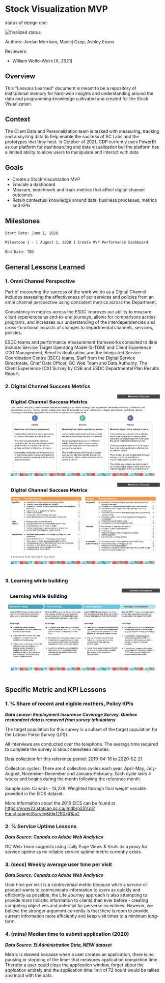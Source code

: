 # Stock Visualization MVP

status of design doc:

<!-- ![draft status](https://img.shields.io/badge/Status-Draft-red) -->
<!-- ![review status](https://img.shields.io/badge/Status-Being%20Reviewed-yellow) -->
![finalized status](https://img.shields.io/badge/Status-Finalized-green)
<!-- ![archived](https://img.shields.io/badge/Status-Archived-lightgrey) -->

Authors: Jordan Morrison, Maciej Czop, Ashley Evans

Reviewers: 

- William Wolfe-Wylie [X, 2021]

## Overview  

This "Lessons Learned" document is meant to be a repository of institutional memory for hard-won insights and understanding around the data and programming knowledge cultivated and created for the Stock Visualization.

## Context

The Client Data and Personalization team is tasked with measuring, tracking and analyzing data to help enable the success of SC Labs and the prototypes that they host. 
In October of 2021, CDP currently uses PowerBI as our platform for dashboarding and data visualization but the platform has a limited ability to allow users to manipulate and interact with data

## Goals

- Create a Stock Visualization MVP
- Emulate a dashboard
- Measure, benchmark and track metrics that affect digital channel outcomes
- Retain contextual knowledge around data, business processes, metrics and KPIs

## Milestones 


`Start Date: June 1, 2020`

```
Milestone 1 - [ August 1, 2020 ] Create MVP Performance Dashboard
```

`End Date: TBD`


## General Lessons Learned

### 1. Omni Channel Perspective

Part of measuring the success of the work we do as a Digital Channel includes assessing the effectiveness of our services and policies from an omni channel perspective using consistent metrics across the Department.

Consistency in metrics across the ESDC improves our ability to measure client experiences as end-to-end journeys, allows for comparisons across programs, and increases our understanding of the interdependencies and cross-functional impacts of changes to departmental channels, services, policies. 

ESDC teams and performance measurement frameworks consulted to date include: Service Target Operating Model (S-TOM) and Client Experience (CX) Management, Benefits Realization, and the Integrated Service Coordination Centre (ISCC) teams. Staff from the Digital Service Directorate, Chief Data Officer, GC Web Team and Data Authority. The Client Experience (CX) Survey by CSB and ESDC Departmental Plan Results Report.

### 2. Digital Channel Success Metrics

![Digital Channel Slide 1](assets/images/perf-dash/Slide4.PNG)
![Digital Channel Slide 2](assets/images/perf-dash/Slide5.PNG)

### 3. Learning while building

![Learning While Building Slide 1](assets/images/perf-dash/Slide6.PNG)

## Specific Metric and KPI Lessons

### 1. % Share of recent and elgible mothers, Policy KPIs

***Data source: Employment Insurance Coverage Survey. Quebec respondent data is removed from survey tabulations***

The target population for this survey is a subset of the target population for the Labour Force Survey (LFS). 

All interviews are conducted over the telephone. The average time required to complete the survey is about seventeen minutes. 

Data collection for this reference period: 2019-04-16 to 2020-02-21

Collection cycles: There are 4 collection cycles each year. April-May, July-August, November-December and January-February. Each cycle lasts 5 weeks and begins during the month following the reference month.

Sample size: Canada - 13,229. Weighted through final weight variable provided in the EICS dataset.

More information about the 2019 EICS can be found at https://www23.statcan.gc.ca/imdb/p2SV.pl?Function=getSurvey&Id=1290741#a2

### 2. % Service Uptime Lessons

***Data Source: Canada.ca Adobe Web Analytics***

GC Web Team suggests using Daily Page Views & Visits as a proxy for service uptime as no reliable service uptime metric currently exists.

### 3.  (secs) Weekly average user time per visit

***Data Source: Canada.ca Adobe Web Analytics***

User time per visit is a controversial metric because while a service or product wants to communicate information to users as quickly and efficiently as possible, the Life Journey approach is also attempting to provide *more* holisitic information to clients than ever before - creating competing objectives and potential for perverse incentives. However, we believe the stronger argument currently is that there is room to provide current information more efficiently and keep visit times to a minimum long-term.

### 4.  (mins) Median time to submit application (2020)

***Data Source: EI Administration Data, NEIW dataset***

Metric is skewed because when a user creates an application, there is no pausing or stopping of the timer that measures application completion time. Therefor a user could close the application window, forget about the applcation entirely and the application time limit of 72 hours would be tallied and input with the data.
